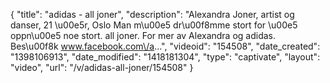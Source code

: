 {
    "title": "adidas - all joner",
    "description": "Alexandra Joner, artist og danser, 21 \u00e5r, Oslo Man m\u00e5 dr\u00f8mme stort for \u00e5 oppn\u00e5 noe stort. all joner. For mer av Alexandra og adidas. Bes\u00f8k www.facebook.com\/a...",
    "videoid": "154508",
    "date_created": "1398106913",
    "date_modified": "1418181304",
    "type": "captivate",
    "layout": "video",
    "url": "\/v\/adidas-all-joner\/154508"
}